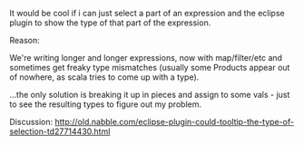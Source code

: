 It would be cool if i can just select a part of an expression and the eclipse plugin to show the type of that part of the expression. 

Reason:

We're writing longer and longer expressions, now with map/filter/etc and sometimes get freaky type mismatches (usually some Products appear out of nowhere, as scala tries to come up with a type).

...the only solution is breaking it up in pieces and assign to some vals - just to see the resulting types to figure out my problem.

Discussion: http://old.nabble.com/eclipse-plugin-could-tooltip-the-type-of-selection-td27714430.html

